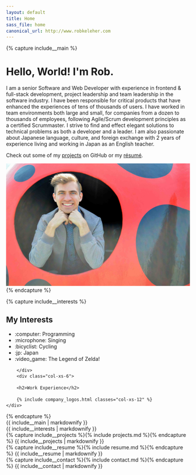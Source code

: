 ```yaml
---
layout: default
title: Home
sass_file: home
canonical_url: http://www.robkeleher.com
---
```


{% capture include__main %}
# Hello, World! I'm Rob.

I am a senior Software and Web Developer with experience in frontend & full-stack development, project leadership and team leadership in the software industry. I have been responsible for critical products that have enhanced the experiences of tens of thousands of users. I have worked in team environments both large and small, for companies from a dozen to thousands of employees, following Agile/Scrum development principles as a certified Scrummaster. I strive to find and effect elegant solutions to technical problems as both a developer and a leader. I am also passionate about Japanese language, culture, and foreign exchange with 2 years of experience living and working in Japan as an English teacher.

Check out some of my [projects](#projects) on GitHub or my [résumé](#resume).

<div>
    <section>
        <img class="img-responsive" src="assets/images/cover.jpg"/>
    </section>
</div>
{% endcapture %}

{% capture include__interests %}
<div class="row">
    <div class="col-xs-6 p-2">
        <h2>My Interests</h2>
        <ul class="interests col-md-offset-1">
            <li>:computer: Programming</li>
            <li>:microphone: Singing</li>
            <li>:bicyclist: Cycling</li>
            <li>:jp: Japan</li>
            <li>:video_game: The Legend of Zelda!</li>
        </ul>

        </div>
        <div class="col-xs-6">

        <h2>Work Experience</h2>

        {% include company_logos.html classes="col-xs-12" %}
    </div>
</div>
{% endcapture %}

<section id="main_content">
    <section id="main" class="outer">
        <div class="inner">
        {{ include__main | markdownify }}
        </div>
    </section>
    <section id="interests" class="outer">
        <div class="inner">
        {{ include__interests | markdownify }}
        </div>
    </section>
    <section id="projects" class="outer">
        <div class="inner">
        {% capture include__projects %}{% include projects.md %}{% endcapture %}
        {{ include__projects | markdownify }}
        </div>
    </section>
    <section id="resume" class="outer">
        <div class="inner">
        {% capture include__resume %}{% include resume.md %}{% endcapture %}
        {{ include__resume | markdownify }}
        </div>
    </section>
    <section id="contact" class="outer">
        <div class="inner">
        {% capture include__contact %}{% include contact.md %}{% endcapture %}
        {{ include__contact | markdownify }}
        </div>
    </section>
</section>
